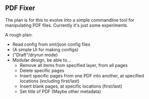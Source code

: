 ## PDF Fixer

The plan is for this to evolve into a simple commandline tool for manipulating PDF files. Currently it's just some experiments.

A rough plan:

* Read config from xml/json config files
* (A simple UI for making configs)
* ("Draft"/dryrun mode)
* Modular design, be able to…
  * Remove all items from specified layer, from all pages
  * Delete specific pages
  * Insert specific pages from one PDF into another, at specified locations (including first/last)
  * Insert blank pages, at specific locations (first/last)
  * Set title of PDF (Maybe other metadata)
